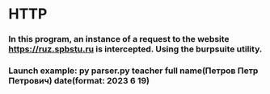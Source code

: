 # HTTP
### In this program, an instance of a request to the website https://ruz.spbstu.ru is intercepted. Using the burpsuite utility.
### Launch example: py parser.py teacher full name(Петров Петр Петрович) date(format: 2023 6 19)

